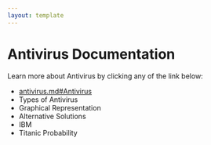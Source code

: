```yaml
---
layout: template
---
```


# Antivirus Documentation
Learn more about Antivirus by clicking any of the link below:
- [antivirus.md#Antivirus](Antivirus)
- Types of Antivirus
- Graphical Representation
- Alternative Solutions
- IBM
- Titanic Probability
